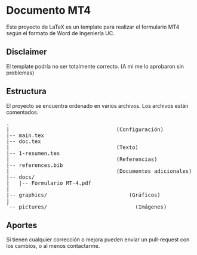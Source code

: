 Documento MT4
===================
Este proyecto de LaTeX es un template para realizar el formulario MT4 según el formato de Word de Ingeniería UC.


Disclaimer
----------
El template podría no ser totalmente correcto. (A mi me lo aprobaron sin problemas)


Estructura
----------
El proyecto se encuentra ordenado en varios archivos.
Los archivos están comentados.

<pre>.
|                                  (Configuración)
|-- main.tex
|-- doc.tex
|                                  (Texto)
|-- 1-resumen.tex
|                                  (Referencias)
|-- references.bib
|                                  (Documentos adicionales)
|-- docs/
|   |-- Formulario MT-4.pdf
|                                  
|-- graphics/			               (Gráficos)
|                                  
`-- pictures/			 		 	 	 (Imágenes)
</pre>


Aportes
-------
Si tienen cualquier corrección o mejora pueden enviar un pull-request con los
cambios, o al menos contactarme.

